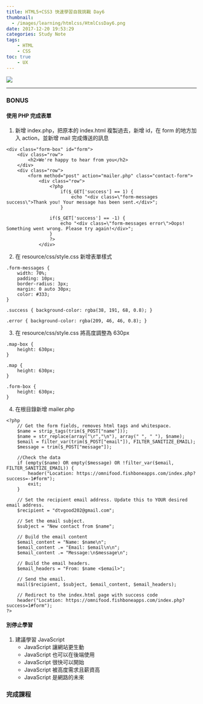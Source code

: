 ```yaml
---
title: HTML5+CSS3 快速學習自我挑戰 Day6
thumbnail:
  - /images/learning/htmlcss/HtmlCssDay6.png
date: 2017-12-20 19:53:29
categories: Study Note
tags: 
    - HTML
    - CSS
toc: true
    - UX
---
```

<img src="/images/learning/htmlcss/HtmlCssDay6.png">

***
### BONUS
#### 使用 PHP 完成表單
1. 新增 index.php，把原本的 index.html 複製過去，新增 id，在 form 的地方加入 action，並新增 mail 完成傳送的訊息
```
<div class="form-box" id="form">
    <div class="row">
        <h2>We're happy to hear from you</h2>
    </div>
    <div class="row">
        <form method="post" action="mailer.php" class="contact-form">
            <div class="row">
                <?php
                    if($_GET['success'] == 1) {
                        echo "<div class=\"form-messages success\">Thank you! Your message has been sent.</div>";
                    }

                if($_GET['success'] == -1) {
                    echo "<div class=\"form-messages error\">Oops! Something went wrong. Please try again!</div>";
                }
                ?>
            </div>
```
2. 在 resource/css/style.css 新增表單樣式
```
.form-messages {
    width: 70%;
    padding: 10px;
    border-radius: 3px;
    margin: 0 auto 30px;
    color: #333;
}

.success { background-color: rgba(38, 191, 68, 0.8); }

.error { background-color: rgba(209, 46, 46, 0.8); }
```
3. 在 resource/css/style.css 將高度調整為 630px
```
.map-box {
    height: 630px;
}

.map {
    height: 630px;
}

.form-box {
    height: 630px;
}
```
4. 在根目錄新增 mailer.php
```
<?php
    // Get the form fields, removes html tags and whitespace.
    $name = strip_tags(trim($_POST["name"]));
    $name = str_replace(array("\r","\n"), array(" ", " "), $name);
    $email = filter_var(trim($_POST["email"]), FILTER_SANITIZE_EMAIL);
    $message = trim($_POST["message"]);

    //Check the data
    if (empty($name) OR empty($message) OR !filter_var($email, FILTER_SANITIZE_EMAIL)) {
        header("Location: https://omnifood.fishboneapps.com/index.php?success=-1#form");
        exit;
    }

    // Set the recipient email address. Update this to YOUR desired email address.
    $recipient = "dtvgood202@gmail.com";

    // Set the email subject.
    $subject = "New contact from $name";

    // Build the email content
    $email_content = "Name: $name\n";
    $email_content .= "Email: $email\n\n";
    $email_content .= "Message:\n$message\n";

    // Build the email headers.
    $email_headers = "From: $name <$email>";

    // Send the email.
    mail($recipient, $subject, $email_content, $email_headers);

    // Redirect to the index.html page with success code
    header("Location: https://omnifood.fishboneapps.com/index.php?success=1#form");
?>
```
#### 別停止學習
1. 建議學習 JavaScript
    - JavaScript 讓網站更生動
    - JavaScript 也可以在後端使用
    - JavaScript 很快可以開始
    - JavaScript 被高度需求且薪資高
    - JavaScript 是網路的未來
### 完成課程